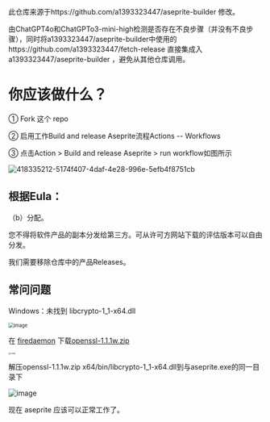 此仓库来源于https://github.com/a1393323447/aseprite-builder 修改。

由ChatGPT4o和ChatGPTo3-mini-high检测是否存在不良步骤（并没有不良步骤），同时将a1393323447/aseprite-builder中使用的https://github.com/a1393323447/fetch-release 直接集成入 a1393323447/aseprite-builder ，避免从其他仓库调用。



# 你应该做什么？

① Fork 这个 repo

② 启用工作Build and release Aseprite流程Actions -- Workflows

③ 点击Action > Build and release Aseprite > run workflow如图所示

![418335212-5174f407-4daf-4e28-996e-5efb4f8751cb](https://github.com/user-attachments/assets/e8fc1c27-1b7e-46a6-a41f-045a2475ca6e)


## 根据Eula：

（b）分配。

您不得将软件产品的副本分发给第三方。可从许可方网站下载的评估版本可以自由分发。

我们需要移除仓库中的产品Releases。

## 常问问题

Windows：未找到 libcrypto-1_1-x64.dll

<img src="https://github.com/user-attachments/assets/0c9e5801-abf2-491b-acaa-aba2c958c493" alt="image" style="zoom: 67%;" />

在 [firedaemon](https://kb.firedaemon.com/support/solutions/articles/4000121705#Download-OpenSSL) 下载[openssl-1.1.1w.zip](https://download.firedaemon.com/FireDaemon-OpenSSL/openssl-1.1.1w.zip)

<img src="https://github.com/user-attachments/assets/9ce7f97b-0bff-47f7-8f0c-580b2682edae" alt="image" style="zoom: 25%;" />

解压openssl-1.1.1w.zip x64/bin/libcrypto-1_1-x64.dll到与aseprite.exe的同一目录下

![image](https://github.com/user-attachments/assets/f8983630-6fcc-4990-b5dc-e0aecc7ca6c8)

现在 aseprite 应该可以正常工作了。
